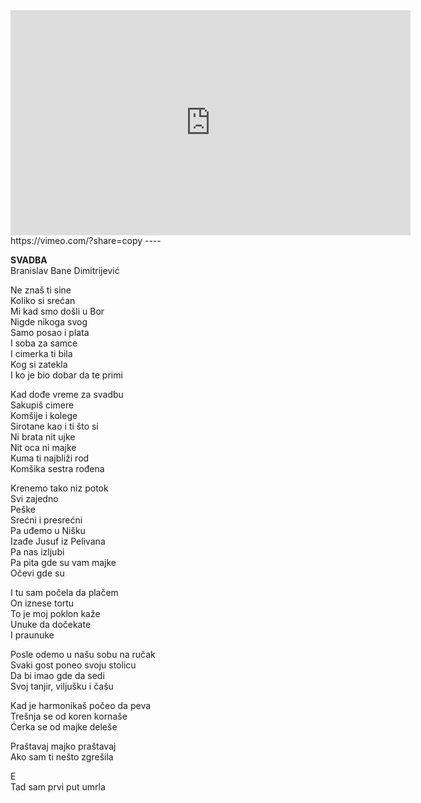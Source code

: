 
<iframe src="https://player.vimeo.com/video/1040356303?quality=1080p" width="640" height="360" frameborder="0" allow="autoplay; fullscreen; picture-in-picture" allowfullscreen></iframe>  
https://vimeo.com/?share=copy
----
  
**SVADBA**  
Branislav Bane Dimitrijević  
  
Ne znaš ti sine  
Koliko si srećan  
Mi kad smo došli u Bor  
Nigde nikoga svog  
Samo posao i plata  
I soba za samce  
I cimerka ti bila  
Kog si zatekla  
I ko je bio dobar da te primi  
  
Kad dođe vreme za svadbu  
Sakupiš cimere  
Komšije i kolege  
Sirotane kao i ti što si  
Ni brata nit ujke  
Nit oca ni majke  
Kuma ti najbliži rod  
Komšika sestra rođena  
  
Krenemo tako niz potok  
Svi zajedno  
Peške  
Srećni i presrećni  
Pa uđemo u Nišku  
Izađe Jusuf iz Pelivana  
Pa nas izljubi  
Pa pita gde su vam majke  
Očevi gde su  
  
I tu sam počela da plačem  
On iznese tortu  
To je moj poklon kaže  
Unuke da dočekate  
I praunuke  
  
Posle odemo u našu sobu na ručak  
Svaki gost poneo svoju stolicu  
Da bi imao gde da sedi  
Svoj tanjir, viljušku i čašu  
  
Kad je harmonikaš počeo da peva  
Trešnja se od koren kornaše  
Ćerka se od majke deleše  
  
Praštavaj majko praštavaj  
Ako sam ti nešto zgrešila  
  
E  
Tad sam prvi put umrla  
  



